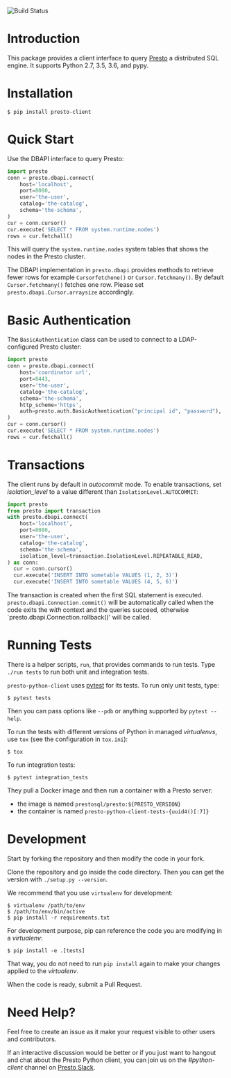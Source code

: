 ![Build Status](https://travis-ci.org/prestosql/presto-python-client.svg?branch=master)

# Introduction

This package provides a client interface to query [Presto](https://prestosql.io/)
a distributed SQL engine. It supports Python 2.7, 3.5, 3.6, and pypy.

# Installation

```
$ pip install presto-client
```

# Quick Start

Use the DBAPI interface to query Presto:

```python
import presto
conn = presto.dbapi.connect(
    host='localhost',
    port=8080,
    user='the-user',
    catalog='the-catalog',
    schema='the-schema',
)
cur = conn.cursor()
cur.execute('SELECT * FROM system.runtime.nodes')
rows = cur.fetchall()
```

This will query the `system.runtime.nodes` system tables that shows the nodes
in the Presto cluster.

The DBAPI implementation in `presto.dbapi` provides methods to retrieve fewer
rows for example `Cursorfetchone()` or `Cursor.fetchmany()`. By default
`Cursor.fetchmany()` fetches one row. Please set
`presto.dbapi.Cursor.arraysize` accordingly.

# Basic Authentication
The `BasicAuthentication` class can be used to connect to a LDAP-configured Presto
cluster:
```python
import presto
conn = presto.dbapi.connect(
    host='coordinator url',
    port=8443,
    user='the-user',
    catalog='the-catalog',
    schema='the-schema',
    http_scheme='https',
    auth=presto.auth.BasicAuthentication("principal id", "password"),
)
cur = conn.cursor()
cur.execute('SELECT * FROM system.runtime.nodes')
rows = cur.fetchall()
```

# Transactions
The client runs by default in *autocommit* mode. To enable transactions, set
*isolation_level* to a value different than `IsolationLevel.AUTOCOMMIT`:

```python
import presto
from presto import transaction
with presto.dbapi.connect(
    host='localhost',
    port=8080,
    user='the-user',
    catalog='the-catalog',
    schema='the-schema',
    isolation_level=transaction.IsolationLevel.REPEATABLE_READ,
) as conn:
  cur = conn.cursor()
  cur.execute('INSERT INTO sometable VALUES (1, 2, 3)')
  cur.execute('INSERT INTO sometable VALUES (4, 5, 6)')
```

The transaction is created when the first SQL statement is executed.
`presto.dbapi.Connection.commit()` will be automatically called when the code
exits the *with* context and the queries succeed, otherwise
`presto.dbapi.Connection.rollback()' will be called.

# Running Tests

There is a helper scripts, `run`, that provides commands to run tests.
Type `./run tests` to run both unit and integration tests.

`presto-python-client` uses [pytest](https://pytest.org/) for its tests. To run
only unit tests, type:

```
$ pytest tests
```

Then you can pass options like `--pdb` or anything supported by `pytest --help`.

To run the tests with different versions of Python in managed *virtualenvs*,
use `tox` (see the configuration in `tox.ini`):

```
$ tox
```

To run integration tests:

```
$ pytest integration_tests
```

They pull a Docker image and then run a container with a Presto server:
- the image is named `prestosql/presto:${PRESTO_VERSION}`
- the container is named `presto-python-client-tests-{uuid4()[:7]}`

# Development

Start by forking the repository and then modify the code in your fork.

Clone the repository and go inside the code directory. Then you can get the
version with `./setup.py --version`.

We recommend that you use `virtualenv` for development:

```
$ virtualenv /path/to/env
$ /path/to/env/bin/active
$ pip install -r requirements.txt
```

For development purpose, pip can reference the code you are modifying in a
*virtualenv*:

```
$ pip install -e .[tests]
```

That way, you do not need to run `pip install` again to make your changes
applied to the *virtualenv*.

When the code is ready, submit a Pull Request.

# Need Help?

Feel free to create an issue as it make your request visible to other users and contributors.

If an interactive discussion would be better or if you just want to hangout and chat about
the Presto Python client, you can join us on the *#python-client* channel on
[Presto Slack](https://prestosql.io/slack.html).
